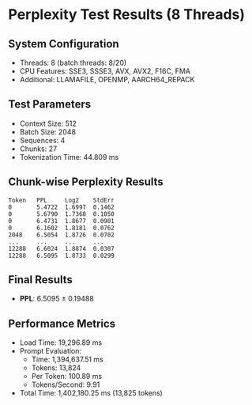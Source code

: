 # Perplexity Test Results (8 Threads)

## System Configuration
- Threads: 8 (batch threads: 8/20)
- CPU Features: SSE3, SSSE3, AVX, AVX2, F16C, FMA
- Additional: LLAMAFILE, OPENMP, AARCH64_REPACK

## Test Parameters
- Context Size: 512
- Batch Size: 2048
- Sequences: 4
- Chunks: 27
- Tokenization Time: 44.809 ms

## Chunk-wise Perplexity Results
```
Token   PPL     Log2    StdErr
0       5.4722  1.6997  0.1462
0       5.6790  1.7368  0.1050
0       6.4731  1.8677  0.0901
0       6.1602  1.8181  0.0762
2048    6.5054  1.8726  0.0702
...     ...     ...     ...
12288   6.6024  1.8874  0.0307
12288   6.5095  1.8733  0.0299
```

## Final Results
- **PPL**: 6.5095 ± 0.19488

## Performance Metrics
- Load Time: 19,296.89 ms
- Prompt Evaluation:
  - Time: 1,394,637.51 ms
  - Tokens: 13,824
  - Per Token: 100.89 ms
  - Tokens/Second: 9.91
- Total Time: 1,402,180.25 ms (13,825 tokens)
